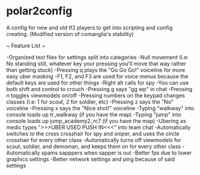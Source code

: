 # polar2config
A config for new and old tf2 players to get into scripting and config creating.
(Modified version of comanglia's stability)

~ Feature List ~

  -Organized text files for settings split into categories
  -Null movement (I.e: No standing still, whatever key your pressing you'll move that way rather than getting stuck)
  -Pressing q plays the "Go Go Go!" voiceline for more easy uber masking
  -F1, F2, and F3 are used for voice menus because the default keys are used for other things
  -Right alt calls for spy
  -You can use both shift and control to crouch
  -Pressing g says "gg wp" in chat
  -Pressing n toggles viewmodels on/off
  -Pressing numbers on the keypad changes classes (I.e: 1 for scout, 2 for soldier, etc)
  -Pressing z says the "No" voiceline
  -Pressing x says the "Nice shot!" voiceline
  -Typing "walkway" into console loads up tr_walkway (if you have the map)
  -Typing "jump" into console loads up jump_academy2_rc7 (if you have the map)
  -Ubering as medic types ">>>UBER USED PUSH IN<<<" into team chat
  -Automatically switches to the cross crosshair for spy and sniper, and uses the circle crosshair for every other class
  -Automatically turns off viewmodels for scout, soldier, and demoman, and keeps them on for every other class
  -Automatically spams sapppers when sapper is out
  -Better fps due to lower graphics settings
  -Better network settings and ping because of said settings
